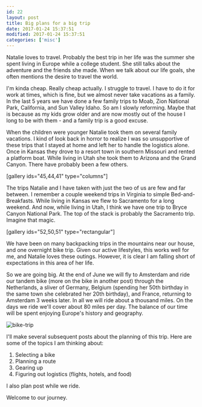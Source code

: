```yaml
---
id: 22
layout: post
title: Big plans for a big trip
date: 2017-01-24 15:37:51
modified: 2017-01-24 15:37:51
categories: ['misc']
---
```


Natalie loves to travel. Probably the best trip in her life was the summer she spent living in Europe while a college student. She still talks about the adventure and the friends she made. When we talk about our life goals, she often mentions the desire to travel the world.

I'm kinda cheap. Really cheap actually. I struggle to travel. I have to do it for work at times, which is fine, but we almost never take vacations as a family. In the last 5 years we have done a few family trips to Moab, Zion National Park, California, and Sun Valley Idaho. So am I slowly reforming. Maybe that is because as my kids grow older and are now mostly out of the house I long to be with them - and a family trip is a good excuse.

When the children were younger Natalie took them on several family vacations. I kind of look back in horror to realize I was so unsupportive of these trips that I stayed at home and left her to handle the logistics alone. Once in Kansas they drove to a resort town in southern Missouri and rented a platform boat. While living in Utah she took them to Arizona and the Grand Canyon. There have probably been a few others.

[gallery ids="45,44,41" type="columns"]

The trips Natalie and I have taken with just the two of us are few and far between. I remember a couple weekend trips in Virginia to simple Bed-and-Breakfasts. While living in Kansas we flew to Sacramento for a long weekend. And now, while living in Utah, I think we have one trip to Bryce Canyon National Park. The top of the stack is probably the Sacramento trip. Imagine that magic.

[gallery ids="52,50,51" type="rectangular"]

We have been on many backpacking trips in the mountains near our house, and one overnight bike trip. Given our active lifestyles, this works well for me, and Natalie loves these outings. However, it is clear I am falling short of expectations in this area of her life.

So we are going big. At the end of June we will fly to Amsterdam and ride our tandem bike (more on the bike in another post) through the Netherlands, a sliver of Germany, Belgium (spending her 50th birthday in the same town she celebrated her 20th birthday), and France, returning to Amsterdam 3 weeks later. In all we will ride about a thousand miles. On the days we ride we'll cover about 80 miles per day. The balance of our time will be spent enjoying Europe's history and geography.

![bike-trip](https://whitingpt.files.wordpress.com/2017/01/bike-trip.png)

I'll make several subsequent posts about the planning of this trip. Here are some of the topics I am thinking about:
1. Selecting a bike
2. Planning a route
3. Gearing up
4. Figuring out logistics (flights, hotels, and food)


I also plan post while we ride.

Welcome to our journey.

 
